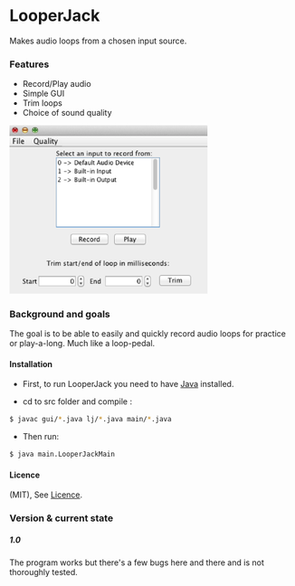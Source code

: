 # LooperJack

Makes audio loops from a chosen input source. 

### Features

* Record/Play audio
* Simple GUI
* Trim loops
* Choice of sound quality 


<img src="https://github.com/JDavidsson/LooperJack/blob/master/gui_demo.png" width="350">


### Background and goals

The goal is to be able to easily and quickly record audio loops for practice or play-a-long. Much like a loop-pedal.


#### Installation

* First, to run LooperJack you need to have [Java] installed. 

* cd to src folder and compile :

```sh
$ javac gui/*.java lj/*.java main/*.java
```

* Then run:

```sh
$ java main.LooperJackMain
```

[Java]: <http://www.oracle.com/technetwork/java/javase/downloads/jre8-downloads-2133155.html>

#### Licence
(MIT), See [Licence].

[Licence]: <https://github.com/JDavidsson/LooperJack/blob/master/LICENSE>


### Version & current state

##### 1.0
The program works but there's a few bugs here and there and is not thoroughly tested.




